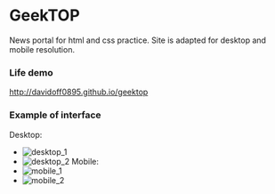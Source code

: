 # GeekTOP

News portal for html and css practice. Site is adapted for desktop and mobile resolution.

### Life demo
http://davidoff0895.github.io/geektop

### Example of interface
Desktop:
- ![desktop_1](https://user-images.githubusercontent.com/29586170/168491459-77e70dcb-75e2-4e33-a2a3-19bc66edb52d.png)
- ![desktop_2](https://user-images.githubusercontent.com/29586170/168491499-92bc4ad9-2458-49e9-a43e-492d318b90ab.png)
  Mobile:
- ![mobile_1](https://user-images.githubusercontent.com/29586170/168491529-532a8663-7219-4fa6-88ec-1dcaa046d900.png)
- ![mobile_2](https://user-images.githubusercontent.com/29586170/168491553-db6add66-df2c-443f-9570-8b9951de3a19.png)